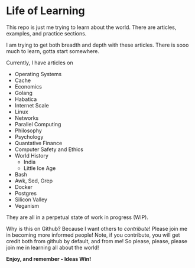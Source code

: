 # Life of Learning
This repo is just me trying to learn about the world. There are articles, examples, and practice sections.

I am trying to get both breadth and depth with these articles. There is sooo much to learn, gotta start somewhere.

Currently, I have articles on 

* Operating Systems 
* Cache 
* Economics
* Golang
* Habatica
* Internet Scale
* Linux
* Networks
* Parallel Computing 
* Philosophy
* Psychology
* Quantative Finance
* Computer Safety and Ethics
* World History
   * India
   * Little Ice Age
* Bash
* Awk, Sed, Grep
* Docker
* Postgres
* Silicon Valley
* Veganism

They are all in a perpetual state of work in progress (WIP). 

Why is this on Github? Because I want others to *contribute*! Please join me in becoming more informed people! Note, if you contribute, you will get credit both from github by default, and from me! So please, please, please join me in learning all about the world!



**Enjoy, and remember - Ideas Win!**
